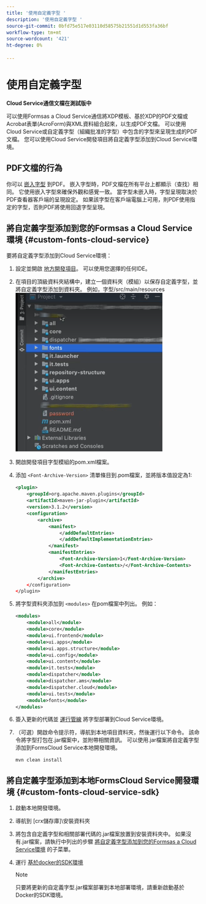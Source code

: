 ```yaml
---
title: '使用自定義字型 '
description: '使用自定義字型 '
source-git-commit: 0bfd75e517e03110d58575b21551d1d553fa36bf
workflow-type: tm+mt
source-wordcount: '421'
ht-degree: 0%

---
```



# 使用自定義字型

**Cloud Service通信文檔在測試版中**

可以使用Formsas a Cloud Service通信將XDP模板、基於XDP的PDF文檔或Acrobat表單(AcroForm)與XML資料組合起來，以生成PDF文檔。 可以使用Cloud Service或自定義字型（組織批准的字型）中包含的字型來呈現生成的PDF文檔。 您可以使用Cloud Service開發項目將自定義字型添加到Cloud Service環境。

## PDF文檔的行為

你可以 [嵌入字型](https://adobedocs.github.io/experience-manager-forms-cloud-service-developer-reference/api/sync/#tag/PDFOutputOptions) 到PDF。 嵌入字型時，PDF文檔在所有平台上都顯示（查找）相同。 它使用嵌入字型來確保外觀和感覺一致。 當字型未嵌入時，字型呈現取決於PDF查看器客戶端的呈現設定。 如果該字型在客戶端電腦上可用，則PDF使用指定的字型，否則PDF將使用回退字型呈現。

## 將自定義字型添加到您的Formsas a Cloud Service環境 {#custom-fonts-cloud-service}

要將自定義字型添加到Cloud Service環境：

1. 設定並開啟 [地方開發項目](setup-local-development-environment.md)。 可以使用您選擇的任何IDE。
1. 在項目的頂級資料夾結構中，建立一個資料夾（模組）以保存自定義字型，並將自定義字型添加到資料夾。 例如，字型/src/main/resources
   ![字型資料夾](assets/fonts.png)

1. 開啟開發項目字型模組的pom.xml檔案。
1. 添加 `<Font-Archive-Version>` 清單條目到.pom檔案，並將版本值設定為1:

   ```xml
   <plugin>
       <groupId>org.apache.maven.plugins</groupId>
       <artifactId>maven-jar-plugin</artifactId>
       <version>3.1.2</version>
       <configuration>
           <archive>
               <manifest>
                   </addDefaultEntries>
                   </addDefaultImplementationEntries>
               </manifest>
               <manifestEntries>
                   <Font-Archive-Version>1</Font-Archive-Version>
                   <Font-Archive-Contents>/</Font-Archive-Contents>
               </manifestEntries> 
           </archive>
       </configuration>
   </plugin>
   ```

1. 將字型資料夾添加到 `<modules>` 在pom檔案中列出。 例如：

   ```xml
   <modules>
       <module>all</module>
       <module>core</module>
       <module>ui.frontend</module>
       <module>ui.apps</module>
       <module>ui.apps.structure</module>
       <module>ui.config</module>
       <module>ui.content</module>
       <module>it.tests</module>
       <module>dispatcher</module>
       <module>dispatcher.ams</module>
       <module>dispatcher.cloud</module>
       <module>ui.tests</module>
       <module>fonts</module>
   </modules>
   ```

1. 簽入更新的代碼並 [運行管線](/help/implementing/cloud-manager/deploy-code.md) 將字型部署到Cloud Service環境。

1. （可選）開啟命令提示符，導航到本地項目資料夾，然後運行以下命令。 該命令將字型打包在.jar檔案中，並附帶相關資訊。 可以使用.jar檔案將自定義字型添加到FormsCloud Service本地開發環境。

   ```shell
   mvn clean install
   ```

## 將自定義字型添加到本地FormsCloud Service開發環境 {#custom-fonts-cloud-service-sdk}

1. 啟動本地開發環境。
1. 導航到 [crx儲存庫]\安裝資料夾
1. 將包含自定義字型和相關部署代碼的.jar檔案放置到安裝資料夾中。 如果沒有.jar檔案，請執行中列出的步驟 [將自定義字型添加到您的Formsas a Cloud Service環境](#custom-fonts-cloud-service) 的子菜單。
1. 運行 [基於docker的SDK環境](setup-local-development-environment.md#docker-microservices)


   >[!NOTE]
   >
   >只要將更新的自定義字型.jar檔案部署到本地部署環境，請重新啟動基於Docker的SDK環境。